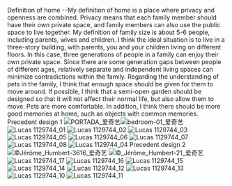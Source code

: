 Definition of home --My definition of home is a place where privacy and openness are combined. Privacy means that each family member should have their own private space, and family members can also use the public space to live together. My definition of family size is about 5-6 people, including parents, wives and children. I think the ideal situation is to live in a three-story building, with parents, you and your children living on different floors. In this case, three generations of people in a family can enjoy their own private space. Since there are some generation gaps between people of different ages, relatively separate and independent living spaces can minimize contradictions within the family. Regarding the understanding of pets in the family, I think that enough space should be given for them to move around. If possible, I think that a semi-open garden should be designed so that it will not affect their normal life, but also allow them to move. Pets are more comfortable. In addition, I think there should be more good memories at home, such as objects with common memories.
Precedent design 1 ![PORTADA_爱奇艺](https://user-images.githubusercontent.com/90553297/133253971-734375d5-d9db-4f06-a039-2c91d71844eb.png)![bedroom-01_爱奇艺](https://user-images.githubusercontent.com/90553297/133254013-b71ed632-53eb-49e4-bc99-ef2632773b87.png)
![Lucas   1129744_01](https://user-images.githubusercontent.com/90553297/133254172-5cf31216-270b-46a8-89ce-9602c6c5b246.jpg)
![Lucas   1129744_02](https://user-images.githubusercontent.com/90553297/133254188-6ec6fe15-329c-4630-b64d-05a84be1028e.jpg)
![Lucas   1129744_03](https://user-images.githubusercontent.com/90553297/133254194-74233c83-f1db-441c-8dfc-7b1f540db254.jpg)
![Lucas   1129744_05](https://user-images.githubusercontent.com/90553297/133254214-07941d7c-0529-4800-9c17-232aaa0c455a.jpg)
![Lucas   1129744_06](https://user-images.githubusercontent.com/90553297/133254220-caf9c60d-a15b-487a-8e67-c881910dc40c.jpg)
![Lucas   1129744_07](https://user-images.githubusercontent.com/90553297/133254226-c0a51585-cc40-4491-94c1-6c95f76a5f7d.jpg)
![Lucas   1129744_08](https://user-images.githubusercontent.com/90553297/133254231-3a861a45-44f2-479f-b901-10ae07f6d74d.jpg)
![Lucas   1129744_04](https://user-images.githubusercontent.com/90553297/133254240-978a75e9-a1f0-481f-8a67-b4fae4959bf7.jpg)
Precedent design 2![©_Jérôme_Humbert_-3616_爱奇艺](https://user-images.githubusercontent.com/90553297/133254374-1b41329e-3281-47f0-8a83-7c6610880b81.png)
![©_Jérôme_Humbert-21_爱奇艺](https://user-images.githubusercontent.com/90553297/133254378-18103385-dc05-4ab7-bd7a-8e84b13ca59e.png)
![Lucas   1129744_17](https://user-images.githubusercontent.com/90553297/133254419-b2fd65d4-6ec7-4980-9904-ef14e37afb9c.jpg)
![Lucas   1129744_16](https://user-images.githubusercontent.com/90553297/133254427-59881361-0b1f-46a4-bb8e-7dee2f1ed7a3.jpg)
![Lucas   1129744_15](https://user-images.githubusercontent.com/90553297/133254432-bddd5112-d201-475a-8f62-a82b44de692d.jpg)
![Lucas   1129744_14](https://user-images.githubusercontent.com/90553297/133254441-2c37387b-f27e-4127-af82-89cbbe61b918.jpg)
![Lucas   1129744_12](https://user-images.githubusercontent.com/90553297/133254445-6e15722f-a97f-42e9-8d4d-4947862d68b9.jpg)
![Lucas   1129744_13](https://user-images.githubusercontent.com/90553297/133254450-45178fb7-7c8f-446a-941f-541295080146.jpg)
![Lucas   1129744_10](https://user-images.githubusercontent.com/90553297/133254453-9291eb41-1d04-47b9-8cd5-cea30cd7d68b.jpg)
![Lucas   1129744_11](https://user-images.githubusercontent.com/90553297/133254456-f46b8a36-e5c7-45d9-949f-f21f1b6e9edf.jpg)

